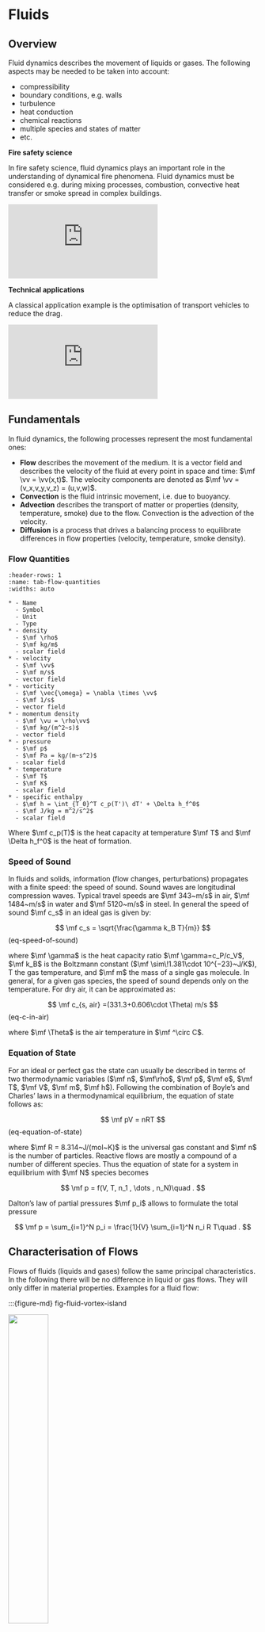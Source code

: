 # Fluids

## Overview
Fluid dynamics describes the movement of liquids or gases. The following aspects may be needed to be taken into account:

* compressibility
* boundary conditions, e.g. walls
* turbulence
* heat conduction
* chemical reactions
* multiple species and states of matter
* etc.

**Fire safety science**

In fire safety science, fluid dynamics plays an important role in the understanding of dynamical fire phenomena. Fluid dynamics must be considered e.g. during mixing processes, combustion, convective heat transfer or smoke spread in complex buildings.

<iframe width="60%" src="https://www.youtube-nocookie.com/embed/sKgP1Us-SF0" title="YouTube video player" frameborder="0" allow="accelerometer; clipboard-write; encrypted-media; gyroscope; picture-in-picture" allowfullscreen></iframe><br>


**Technical applications**

A classical application example is the optimisation of transport vehicles to reduce the drag.

<iframe width="60%" src="https://www.youtube-nocookie.com/embed/E9ZSAX56m0E" title="YouTube video player" frameborder="0" allow="accelerometer; clipboard-write; encrypted-media; gyroscope; picture-in-picture" allowfullscreen></iframe>

## Fundamentals 

In fluid dynamics, the following processes represent the most fundamental ones:

* **Flow** describes the movement of the medium. It is a vector field and describes the velocity of the fluid at every point in space and time: $\mf \vv = \vv(x,t)$. The velocity components are denoted as $\mf \vv = (v_x,v_y,v_z) = (u,v,w)$.
* **Convection** is the fluid intrinsic movement, i.e. due to buoyancy.
* **Advection** describes the transport of matter or properties (density, temperature,
smoke) due to the flow. Convection is the advection of the velocity.
* **Diffusion** is a process that drives a balancing process to equilibrate differences in flow properties (velocity, temperature, smoke density).

### Flow Quantities

 ```{list-table} Flow quantities.
:header-rows: 1
:name: tab-flow-quantities
:widths: auto

* - Name
   - Symbol
   - Unit
   - Type
* - density 
   - $\mf \rho$
   - $\mf kg/m$
   - scalar field
* - velocity 
   - $\mf \vv$
   - $\mf m/s$
   - vector field
* - vorticity
   - $\mf \vec{\omega} = \nabla \times \vv$
   - $\mf 1/s$
   - vector field
* - momentum density 
   - $\mf \vu = \rho\vv$
   - $\mf kg/(m^2~s)$
   - vector field 
* - pressure
   - $\mf p$
   - $\mf Pa = kg/(m~s^2)$
   - scalar field 
* - temperature
   - $\mf T$
   - $\mf K$
   - scalar field
* - specific enthalpy
   - $\mf h = \int_{T_0}^T c_p(T')\ dT' + \Delta h_f^0$
   - $\mf J/kg = m^2/s^2$
   - scalar field
```

Where $\mf c_p(T)$ is the heat capacity at temperature $\mf T$ and $\mf \Delta h_f^0$ is the heat of formation.

### Speed of Sound

In fluids and solids, information (flow changes, perturbations) propagates with a finite speed: the speed of sound. Sound waves are longitudinal compression waves. Typical travel speeds are $\mf 343~m/s$ in air, $\mf 1484~m/s$ in water and $\mf 5120~m/s$ in steel.
In general the speed of sound $\mf c_s$ in an ideal gas is given by:

$$
\mf c_s = \sqrt{\frac{\gamma k_B T}{m}}
$$(eq-speed-of-sound)

where $\mf \gamma$ is the heat capacity ratio $\mf \gamma=c_P/c_V$, $\mf k_B$ is the Boltzmann constant ($\mf \sim\!1.381\cdot 10^{−23}~J/K$), T the gas temperature, and $\mf m$ the mass of a single gas molecule. In general, for a given gas species, the speed of sound depends only on the temperature. For dry air, it can be approximated as:

$$
\mf c_{s, air} =(331.3+0.606\cdot \Theta) m/s 
$$(eq-c-in-air)

where $\mf \Theta$ is the air temperature in $\mf ^\circ C$.

### Equation of State

For an ideal or perfect gas the state can usually be described in terms of two thermodynamic variables ($\mf n$, $\mf\rho$, $\mf p$, $\mf e$, $\mf T$, $\mf V$, $\mf m$, $\mf h$). Following the combination of Boyle’s and Charles’ laws in a thermodynamical equilibrium, the equation of state follows as:

$$
\mf pV = nRT
$$(eq-equation-of-state)

where $\mf R = 8.314~J/(mol~K)$ is the universal gas constant and $\mf n$ is the number of particles. Reactive flows are mostly a compound of a number of different species. Thus the equation of state for a system in equilibrium with $\mf N$ species becomes

$$
\mf p = f(V, T, n_1 , \dots , n_N)\quad .
$$

Dalton’s law of partial pressures $\mf p_i$ allows to formulate the total pressure

$$
\mf p = \sum_{i=1}^N p_i = \frac{1}{V} \sum_{i=1}^N n_i R T\quad .
$$

## Characterisation of Flows
Flows of fluids (liquids and gases) follow the same principal characteristics. In the following there will be no difference in liquid or gas flows. They will only differ in material properties. Examples for a fluid flow:


:::{figure-md} fig-fluid-vortex-island

<img src="https://upload.wikimedia.org/wikipedia/commons/2/2c/Vortex-street-1.jpg" width="40%" class="rotate90">

Von Kármán vortex street observed in nature. Soruce: [Wikkimedia Commons](https://commons.wikimedia.org/wiki/File:Vortex-street-1.jpg).
:::


:::{figure-md} fig-fluid-vortex-lab

<img src="https://upload.wikimedia.org/wikipedia/commons/f/fe/VortexStreet01.jpg" width="80%">

Von Kármán vortex street in a lab. Soruce: [Wikkimedia Commons](https://commons.wikimedia.org/wiki/File:VortexStreet01.jpg).
:::

### Compressible Flows

Flows with velocities much slower ($\mf \ll c_s$) than the speed of sound are incompressible, i.e. the sound waves are infinitely fast on the scale of the involved processes. Thus, all changes in density are quickly balanced. Objects traveling with a speed of at least $\mf 0.3c_s$ start to introduce fluctuations in density. Flow patterns of supersonic phenomena (explosion, supersonic airplanes) and the corresponding engineering approaches are completely different to those in case of sub sonic flows.

Note: Temperature changes, like in a fire, lead to density changes and therefore to so called weakly compressible flows.

:::{figure-md} fig-fluid-laminar

<img src="https://upload.wikimedia.org/wikipedia/commons/b/b9/Aerodynamics_of_model_car.jpg" width="60%">

Incompressilbe flow around a model car. Soruce: [Wikkimedia Commons](https://commons.wikimedia.org/wiki/File:Aerodynamics_of_model_car.jpg).
:::


:::{figure-md} fig-fluid-supersonic

<img src="https://upload.wikimedia.org/wikipedia/commons/0/06/X-15_Model_in_Supersonic_Tunnel_-_GPN-2000-001272.jpg" width="60%">

Supersonic airplane model in a tunnel with at approximately $\mf 3.5 c$. Soruce: [Wikkimedia Commons](https://en.wikipedia.org/wiki/Compressible_flow#/media/File:X-15_Model_in_Supersonic_Tunnel_-_GPN-2000-001272.jpg).
:::

### Turbulent Flows

Depending on how smooth (continuous) a flow is, one can distinguish between laminar and turbulent flows. Flows related to fires are typically turbulent.


:::{figure-md} fig-fluid-turbulence-separation

<img src="https://upload.wikimedia.org/wikipedia/commons/2/2f/1915ca_abger_fluegel.jpg" width="60%">

Flow around an airfoil with a flow separation. Soruce: [Wikkimedia Commons](https://commons.wikimedia.org/wiki/File:1915ca_abger_fluegel.jpg).
:::

<iframe width="60%" src="https://www.youtube.com/embed/QzuzbwJWlYs" title="YouTube video player" frameborder="0" allow="accelerometer; clipboard-write; encrypted-media; gyroscope; picture-in-picture" allowfullscreen></iframe>


### Material Parameters

The following material properties are of fundamental interest:

* **density** $\mf\rho$ is the mass per given volume
  * air at $\mf 20~^\circ C$ : $\mf\rho = 1.205~kg/m^3$
  * air at $\mf 200~^\circ C$: $\mf\rho = 0.746~kg/m^3$
* **dynamic viscosity** $\mf\mu$ characterises the capability of a flow to balance differences in velocity
  * air at $\mf 20~^\circ C$ : $\mf\mu = 1.836\cdot 10^{-5}~kg\,m / s$
  * air at $\mf 200~^\circ C$: $\mf\mu = 2.623\cdot 10^{-5}~kg\,m / s$
* **thermal conductivity** $\mf k$ is equivalent to $\mf\mu$, but for the temperature of a fluid
  * air at $\mf 20~^\circ C$ : $\mf k = 0.0257~W\,m / K$
  * air at $\mf 200~^\circ C$: $\mf k = 0.0386~W\,m / K$
* **heat capacity** $c_p$ describes the change in temperature, due to adding or extracting heat at a constant pressure
  * air at $\mf 20~^\circ C$ : $\mf c_p = 1.005~kJ\,kg / K$
  * air at $\mf 200~^\circ C$: $\mf c_p = 1.026~kJ\,kg / K$


Further data for many properties of air (and other materials) can be found at [Engineering ToolBox (air properties)](https://www.engineeringtoolbox.com/air-properties-d_156.html).

**Example quantity: viscosity**

Simply speaking, viscosity describes how moving fluid elements, e.g. layers, influence the neighbouring elements. It describes the friction forces between relatively moving fluid elements. 

For example, honey has a high viscosity: it flows only slowly down a spoon. The outer ”honey elements” are strongly coupled to the inner – not free – elements.

:::{figure-md} fig-fluid-honey

<img src="https://upload.wikimedia.org/wikipedia/commons/c/cc/Runny_hunny.jpg" width="40%">

Honey running down a spoon. Soruce: [Wikkimedia Commons](https://commons.wikimedia.org/wiki/File:Runny_hunny.jpg).
:::

In a simple two dimensional setup, with a stationary wall and a moving wall, see {numref}`fig-fluid-viscosity`, the dynamic viscosity describes the relation of the forces on the walls and the velocity gradient. If the velocity gradient $\mf u/y$ is constant, this results in the following friction force per area:

$$
\mf \frac{F}{A} = \mu \cdot \frac{u}{y} 
$$ (eq-dyn-vis)


:::{figure-md} fig-fluid-viscosity

<img src="https://upload.wikimedia.org/wikipedia/commons/9/93/Laminar_shear.svg" width="60%">

Visualisation of the viscosity concepte. Soruce: [Wikkimedia Commons](https://commons.wikimedia.org/wiki/File:Laminar_shear.svg).
:::

Relation {eq}`eq-dyn-vis` is the definition of the *dynamic viscosity* $\mf \mu$. Yet, in some cases the *kinematic viscosity* $\mf \nu$ (or momentum diffusivity) is a more convenient quantity. It is given by the ratio of the dynamic viscosity and the density

$$
\mf \nu = \frac{\mu}{\rho} \quad .
$$ (eq-kin-vis)


Fluids for which viscosity does not depend on the stress state are called Newtonian fluids, all gases are Newtonian fluids. However, there exist also [non-Newtonian fluids](https://en.wikipedia.org/wiki/Non-Newtonian_fluid), like blood, tomato ketchup and water mixed with corn starch.

<iframe width="60%" src="https://www.youtube-nocookie.com/embed/B6h5pVETbd8" title="YouTube video player" frameborder="0" allow="accelerometer; clipboard-write; encrypted-media; gyroscope; picture-in-picture" allowfullscreen></iframe>

### Dimensionless numbers

Many flow phenomena and types may be characterised by dimensionless numbers. It is assumed, that flows with similar characteristics are comparable, although e.g. the spatial scales are different. Some of the commonly used dimensionless numbers are:
* [Mach number](https://en.wikipedia.org/wiki/Mach_number) $\mf Ma$
* [Reynolds number](https://en.wikipedia.org/wiki/Reynolds_number) $\mf Re$
* Grashof number $\mf Gr$
* Prandtl number $\mf Pr$
* Archimedes number $\mf Ar$
* Richardson number $\mf Ri$
* Nussel number $\mf Nu$


**Mach number**

The Mach number is defined as the relation of a velocity to the speed of sound, i.e.

$$
\mf Ma = \frac{v}{c_s}
$$ (eq-mach-number)

This number characterises the compressibility of a flow: 
* $\mf Ma \rightarrow 0$: fully incompressible
* $\mf Ma \lesssim 0.3$: incompressible
* $\mf Ma \gtrsim 0.3$: compressible

The limit $\mf Ma \rightarrow 0$ may be also interpreted as $\mf c \rightarrow \infty$.

**Reynolds number**

The Reynolds number relates convection to diffusion: 

$$
\mf Re = \frac{\rho v L}{\mu}
$$

Here, $\mf L$ denotes a characteristic length, in the case of a pipe flow, this would be the pipe diameter. The Reynolds number can be used to distinguish laminar from turbulent flows, i.e. a very high $\mf Re$ represents turbulent flows. In a pipe flow, the characteristic transition number is about $\mf Re \approx 4000$.
This number is a classical example for scaling. Flow phenomena having the same Reynolds number will behave the same way; this can be shown by normalisation of the flow equations.

:::{figure-md} fig-fluid-re-table

<img src="https://upload.wikimedia.org/wikipedia/commons/9/99/Reynoldsflugrpd.png" width="60%">

Velocity and Reynolds numbers for some flying objects (in German). (Staub:Dust, Insekt:Insect, Modellflugzeug/Vogel:Aeroplane model/Bird, Windrad:Windmill, Drachenflieger:Hang glider, Flugzeug:Aeroplane, Luftschiff:Airship) Source: [Wikkimedia Commons](https://de.wikipedia.org/wiki/Reynolds-Zahl#/media/Datei:Reynoldsflugrpd.png).
:::



## Fluid Equations

### Conservation laws

Fluid dynamics is based on the following three physical conservation laws: 

* mass conservation
* momentum conservation
* energy conservation

From these laws the basic fluid flow equations may be derived: 

* continuity equation
* equation of motion
* energy equation

In general, beside these equations a closure, e.g. via an equation of state, is needed. In many cases the ideal gas law can be used.

**Conservation of mass**

The conservation of mass predicts, that the total mass of a control volume only changes if there is a net flow (non balanced in and out flow) across the boundaries. Incompressible flows have always zero net flows.

In fire simulations, multiple species have to be considered (e.g. oxygen, fuel and carbon dioxide). Their masses are individually conserved. However, they are strongly coupled to each other via source terms. E.g. during combustion, oxygen and fuel are consumed to produce carbon dioxide.

**Conservation of momentum**

The momentum of a fluid element changes only due to: 

* momentum advection
* gradients of pressure
* diffusion and stresses, i.e. due to finite viscosity
* external forces, e.g. gravitation, water droplets

In turbulent simulations, the diffusion is of special interest. This is the phenomenon that must be covered by turbulence models.

**Conservation of energy**

Changes in energy of a control volume are due to:

* energy advection
* heat conduction
* heating and cooling processes, e.g. radiation, friction, combustion

In combination with the conservation of energy, an equation of state is needed to determine the gas temperature.

### Partial Differential Equations

Partial differential equations (PDE) are one of the most powerful tools in science and engineering. Most technical, mathematical, physical, chemical and even biological models are based on differential equations. The solutions of differential equations may describe: 

* gas flows and combustion processes
* heat distribution in solids
* oscillation of a pendulum
* propagation of light or water waves
* interaction of two species (predator and pray)

**Types of PDEs**

The general structure of a PDE for $\mf\phi = \phi(x,y)$ is given by

$$
\mf a\partial_{xx}\phi + b\partial_{xy}\phi + c\partial_{yy}\phi + d\partial_x\phi + e\partial_y\phi + f\phi = 0
$$

where all coefficients ($\mf a,\dots,f$) are dependent on $\mf x$ and $\mf y$, e.g. $\mf a = a(x,y)$.

The coefficients determine the character of the PDE:

$$
\mf D(x,y) = a(x,y)\cdot c(x,y) - \left(\frac{b(x,y)}{2}\right)^2
$$

* $\mf D \gt 0$: elliptic, e.g. Laplace equation
* $\mf D = 0$: parabolic, e.g. heat equation
* $\mf D \lt 0$: hyperbolic, e.g. wave equation

Note: The type may dependent on varying material parameters or/and the position, here $\mf (x,y)$.

**Field Operators**

The two most common mathematical operators used in fluid dynamics are the partial derivative and the Nabla operator.

The **partial derivative** describes the change of a field in a given space or time direction. The change of a velocity field $\mf \vv(x,y,z,t)$ with respect to the time is:

$$
\mf \frac{\partial \vec{v}(x,y,z,t)}{\partial t} \quad \mbox{or short}\quad \partial_t \vec{v}(x,y,z,t)
$$

The **Nabla operator** $\mf \nabla$ is used to represent the Laplace, gradient, divergence and rotation operations.

$$
\mf \nabla = \left( \partial_x,  \partial_y,  \partial_z \right)
$$

$$
\mf \Delta(\rho) = \nabla^2\rho \\
\mf grad(\rho) = \nabla\rho \\
\mf div(\vv) = \nabla\cdot\vv \\
\mf rot(\vv) = \nabla\times\vv
$$

The **convective derivative** combines both operators. It represents the total change of a value due to local intrinsic changes and due to advection. The change in a scalar value $\mf \phi(x,y,z,t)$ may therefore be written as

$$
\mf \frac{d\phi}{dt} = \partial_t \phi + \vv\cdot(\nabla\phi)
$$

The first term ($\mf \partial_t \phi$) represents intrinsic changes and the second one ($\mf\vv\cdot(\nabla\phi)$) describes the changes due to the advection in the velocity field $\mf\vv$.

### Continuity Equation

The continuity equation for a single species flow is

$$
\mf \frac{d\rho}{dt} = \underbrace{-\rho\nabla\cdot\vec{v}}_{A}
$$ (eq-fluid-cont)

* $\mf A$: net flow flux of mass

Taking into account the convective derivative, the commonly used formulation may be derived as

$$
\mf \partial_t \rho = -\nabla\cdot(\rho\vec{v})\quad .
$$ (eq-fluid-cont-conservative)

### Equation of motion

Taking into account the conservation of momentum, the following simple form of the equation of motion may be formulated

$$
\mf \partial_t \rho\vec{v} + \nabla\cdot(\rho\vec{v}\vec{v}) = \underbrace{-\nabla p}_{A} + \underbrace{\mu\nabla^2\vec{v}}_{B} + \underbrace{\vec{f}}_{C}
$$ (eq-fluid-momentum)

* $\mf A$: force due to pressure gradients
* $\mf B$: molecular diffusion
* $\mf C$: external forces, e.g. gravity

These equation is commonly known as the Navier-Stokes equation.

### Energy equation

The equation for the energy $E = e + \frac{1}{2}\vv^2$ is given by

$$
\mf \partial_t (\rho E) + \nabla\cdot(\vec{v}\rho E) = \underbrace{-\nabla\cdot(\vec{v}p)}_{A} + \underbrace{\nabla\cdot(\mu\vec{v}\nabla\vec{v})}_{B} + \underbrace{\nabla\cdot(k\nabla T)}_{C}+ \underbrace{\vec{v}\cdot\vec{f}}_{D}+\underbrace{\dot{Q_s}}_{E}
$$ (eq-fluid-energy)

* $\mf A$: work done on the fluid due to pressure gradients
* $\mf B$: work done by viscosity
* $\mf C$: heat conduction
* $\mf D$: work done by external forces
* $\mf E$: heat sources and sinks

Note: Sometimes a formulation in terms of enthalpy is preferred. This is the case for the equations solved by FDS.

### Incompressible equations

If the flow is incompressible and assumed to be isothermal, the remaining equations to be solved are:

$$
\mf \partial_t \rho\vec{v} + \nabla\cdot(\rho\vec{v}\vec{v}) = -\nabla p + \mu\nabla^2\vec{v} + \vec{f} \\
\mf \nabla^2 p = - \nabla\cdot\left(\nabla\cdot(\rho\vec{v}\vec{v})\right) + \nabla \cdot \vec{f}
$$

### Weakly compressible regime

In fully *incompressible* flows the pressure instantly balances all divergences and keeps therefore the density constant.

In the *compressible* regime, the ideal gas law provides the linkage between the energy conservation and the conservation of mass and momentum.

For low speed flows, like in fires, but with substantial temperature variations the density may change. This is not due to pressure variations, as the pressure remains relatively unperturbed. This is the so called *weakly compressible* regime.

Here the equation of state is used with a fixed ambient pressure $\mf p_0$ to determine the density:

$$
\mf \rho = \frac{p_0 M}{R T}
$$

with $\mf M$ being the molecular mass of the volume of interest.

## Boundary Conditions

Besides the fluid equations, the boundary conditions are an other important aspect. In many applications, the impact of boundary conditions is crucial and a proper treatment of those essential.

In general there exist a few types of boundary conditions:

* Dirichlet: explicit values are prescribed

  $$
  \mf u=u_0\quad v=w=0
  $$

* Neumann: normal derivative is prescribed

  $$
  \mf \partial_n u = n_0\quad \partial_n v = \partial_n w = 0
  $$

* symmetric: derivatives are adopted to preserve a prescribed symmetry
* periodic: values at the facing boundaries are kept equal


Some explicit examples for boundary conditions used commonly in fluid dynamics: 

* no-slip at solid wall
  
  $$
  \mf u = v = w = 0 \quad \mbox{at the wall}
  $$
* gas inlet
  
  $$
  \mf u = u_0\quad v=w=0 \quad \mbox{at the inflow}
  $$
* gas outflow

  $$
  \mf \partial_n u = \partial_n v = \partial_n w = 0\quad \mbox{at the outflow}
  $$
* constant wall temperature

  $$
  \mf T = T_w
  $$
* wall with changing temperature, but fixed wall heat flux

  $$
  \mf q_w = k \partial_n T\quad \mbox{at the wall}
  $$
* adiabatic

  $$
  \mf k\partial_n T = 0 \quad \mbox{at the wall}
  $$

:::{figure-md} fig-fluid-bnd-open

<img src="./figs/boundaries_open_plume.svg" width="60%">

Example for a boundary setup for a open plume.
:::



:::{figure-md} fig-fluid-bnd-compartment

<img src="./figs/boundaries_compartment.svg" width="60%">

Example for a boundary setup for a simple compartment.
:::
